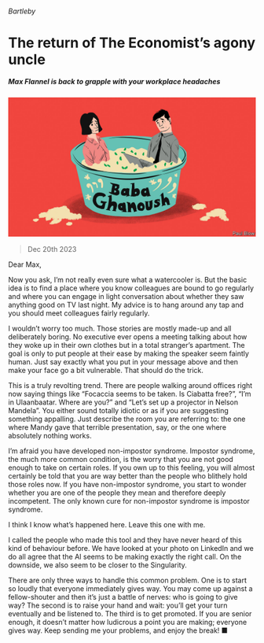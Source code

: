 ###### Bartleby

# The return of The Economist’s agony uncle 

##### Max Flannel is back to grapple with your workplace headaches 

![image](images/20231223_WBD001.jpg) 

> Dec 20th 2023 

Dear Max,

Now you ask, I’m not really even sure what a watercooler is. But the basic idea is to find a place where you know colleagues are bound to go regularly and where you can engage in light conversation about whether they saw anything good on TV last night. My advice is to hang around any tap and you should meet colleagues fairly regularly. 


I wouldn’t worry too much. Those stories are mostly made-up and all deliberately boring. No executive ever opens a meeting talking about how they woke up in their own clothes but in a total stranger’s apartment. The goal is only to put people at their ease by making the speaker seem faintly human. Just say exactly what you put in your message above and then make your face go a bit vulnerable. That should do the trick.


This is a truly revolting trend. There are people walking around offices right now saying things like “Focaccia seems to be taken. Is Ciabatta free?”, “I’m in Ulaanbaatar. Where are you?” and “Let’s set up a projector in Nelson Mandela”. You either sound totally idiotic or as if you are suggesting something appalling. Just describe the room you are referring to: the one where Mandy gave that terrible presentation, say, or the one where absolutely nothing works.


I’m afraid you have developed non-impostor syndrome. Impostor syndrome, the much more common condition, is the worry that you are not good enough to take on certain roles. If you own up to this feeling, you will almost certainly be told that you are way better than the people who blithely hold those roles now. If you have non-impostor syndrome, you start to wonder whether you are one of the people they mean and therefore deeply incompetent. The only known cure for non-impostor syndrome is impostor syndrome. 

 

I think I know what’s happened here. Leave this one with me. 


I called the people who made this tool and they have never heard of this kind of behaviour before. We have looked at your photo on LinkedIn and we do all agree that the AI seems to be making exactly the right call. On the downside, we also seem to be closer to the Singularity.


There are only three ways to handle this common problem. One is to start so loudly that everyone immediately gives way. You may come up against a fellow-shouter and then it’s just a battle of nerves: who is going to give way? The second is to raise your hand and wait: you’ll get your turn eventually and be listened to. The third is to get promoted. If you are senior enough, it doesn’t matter how ludicrous a point you are making; everyone gives way. Keep sending me your problems, and enjoy the break! ■






